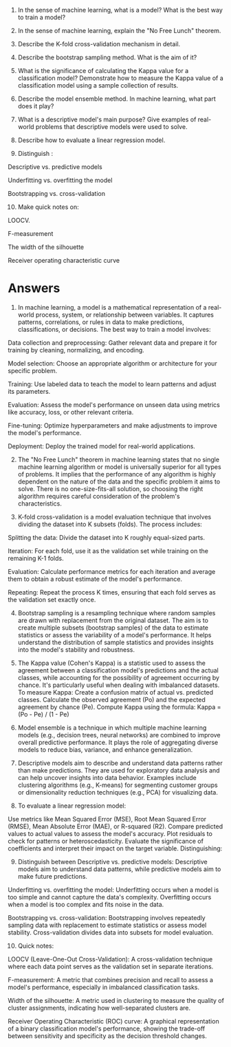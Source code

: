 1. In the sense of machine learning, what is a model? What is the best way to train a model?
2. In the sense of machine learning, explain the &quot;No Free Lunch&quot; theorem.
3. Describe the K-fold cross-validation mechanism in detail.

4. Describe the bootstrap sampling method. What is the aim of it?

5. What is the significance of calculating the Kappa value for a classification model? Demonstrate
how to measure the Kappa value of a classification model using a sample collection of results.

6. Describe the model ensemble method. In machine learning, what part does it play?

7. What is a descriptive model&#39;s main purpose? Give examples of real-world problems that
descriptive models were used to solve.

8. Describe how to evaluate a linear regression model.

9. Distinguish :

 Descriptive vs. predictive models

 Underfitting vs. overfitting the model

 Bootstrapping vs. cross-validation

10. Make quick notes on:

 LOOCV.

 F-measurement

 The width of the silhouette

 Receiver operating characteristic curve

# Answers

1) In machine learning, a model is a mathematical representation of a real-world process, system, or relationship between variables. It captures patterns, correlations, or rules in data to make predictions, classifications, or decisions. The best way to train a model involves:

Data collection and preprocessing: Gather relevant data and prepare it for training by cleaning, normalizing, and encoding.

Model selection: Choose an appropriate algorithm or architecture for your specific problem.

Training: Use labeled data to teach the model to learn patterns and adjust its parameters.

Evaluation: Assess the model's performance on unseen data using metrics like accuracy, loss, or other relevant criteria.

Fine-tuning: Optimize hyperparameters and make adjustments to improve the model's performance.

Deployment: Deploy the trained model for real-world applications.

2) The "No Free Lunch" theorem in machine learning states that no single machine learning algorithm or model is universally superior for all types of problems. It implies that the performance of any algorithm is highly dependent on the nature of the data and the specific problem it aims to solve. There is no one-size-fits-all solution, so choosing the right algorithm requires careful consideration of the problem's characteristics.

3) K-fold cross-validation is a model evaluation technique that involves dividing the dataset into K subsets (folds). The process includes:

Splitting the data: Divide the dataset into K roughly equal-sized parts.

Iteration: For each fold, use it as the validation set while training on the remaining K-1 folds.

Evaluation: Calculate performance metrics for each iteration and average them to obtain a robust estimate of the model's performance.

Repeating: Repeat the process K times, ensuring that each fold serves as the validation set exactly once.

4) Bootstrap sampling is a resampling technique where random samples are drawn with replacement from the original dataset. The aim is to create multiple subsets (bootstrap samples) of the data to estimate statistics or assess the variability of a model's performance. It helps understand the distribution of sample statistics and provides insights into the model's stability and robustness.

5) The Kappa value (Cohen's Kappa) is a statistic used to assess the agreement between a classification model's predictions and the actual classes, while accounting for the possibility of agreement occurring by chance. It's particularly useful when dealing with imbalanced datasets. To measure Kappa:
Create a confusion matrix of actual vs. predicted classes.
Calculate the observed agreement (Po) and the expected agreement by chance (Pe).
Compute Kappa using the formula: Kappa = (Po - Pe) / (1 - Pe)


6) Model ensemble is a technique in which multiple machine learning models (e.g., decision trees, neural networks) are combined to improve overall predictive performance. It plays the role of aggregating diverse models to reduce bias, variance, and enhance generalization.

7) Descriptive models aim to describe and understand data patterns rather than make predictions. They are used for exploratory data analysis and can help uncover insights into data behavior. Examples include clustering algorithms (e.g., K-means) for segmenting customer groups or dimensionality reduction techniques (e.g., PCA) for visualizing data.

8) To evaluate a linear regression model:

Use metrics like Mean Squared Error (MSE), Root Mean Squared Error (RMSE), Mean Absolute Error (MAE), or R-squared (R2).
Compare predicted values to actual values to assess the model's accuracy.
Plot residuals to check for patterns or heteroscedasticity.
Evaluate the significance of coefficients and interpret their impact on the target variable.
Distinguishing:

9) Distinguish between
Descriptive vs. predictive models:
Descriptive models aim to understand data patterns, while predictive models aim to make future predictions.

Underfitting vs. overfitting the model:
Underfitting occurs when a model is too simple and cannot capture the data's complexity. Overfitting occurs when a model is too complex and fits noise in the data.

Bootstrapping vs. cross-validation:
Bootstrapping involves repeatedly sampling data with replacement to estimate statistics or assess model stability. Cross-validation divides data into subsets for model evaluation.

10) Quick notes:

LOOCV (Leave-One-Out Cross-Validation): A cross-validation technique where each data point serves as the validation set in separate iterations.

F-measurement: A metric that combines precision and recall to assess a model's performance, especially in imbalanced classification tasks.

Width of the silhouette: A metric used in clustering to measure the quality of cluster assignments, indicating how well-separated clusters are.

Receiver Operating Characteristic (ROC) curve: A graphical representation of a binary classification model's performance, showing the trade-off between sensitivity and specificity as the decision threshold changes.






```python

```
